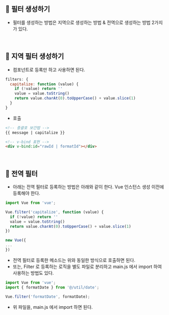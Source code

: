 📌 필터 생성하기
-
* 필터를 생성하는 방법은 지역으로 생성하는 방법 & 전역으로 생성하는 방법 2가지가 있다.


<br/>


📌 지역 필터 생성하기
-
* 컴포넌트로 등록만 하고 사용하면 된다.
```javascript
filters: {
  capitalize: function (value) {
    if (!value) return ''
    value = value.toString()
    return value.charAt(0).toUpperCase() + value.slice(1)
  }
}
```

* 호출
```html
<!-- 중괄호 보간법 -->
{{ message | capitalize }}

<!-- v-bind 표현 -->
<div v-bind:id="rawId | formatId"></div>
```

<br/>

📌 전역 필터
-
* 아래는 전역 필터로 등록하는 방법은 아래와 같이 한다. Vue 인스턴스 생성 이전에 등록해야 한다.
```javascript
import Vue from 'vue';

Vue.filter('capitalize', function (value) {
  if (!value) return ''
  value = value.toString()
  return value.charAt(0).toUpperCase() + value.slice(1)
})

new Vue({
...
})
```
* 전역 필터로 등록한 메소드는 위와 동일한 방식으로 호출하면 된다.
* 또는, Filter 로 등록하는 로직을 별도 파일로 분리하고 main.js 에서 import 하여 사용하는 방법도 있다.

```javascript
import Vue from 'vue';
import { formatDate } from '@/util/date';

Vue.filter('formatDate', formatDate);
```
* 위 파일을, main.js 에서 import 하면 된다.

